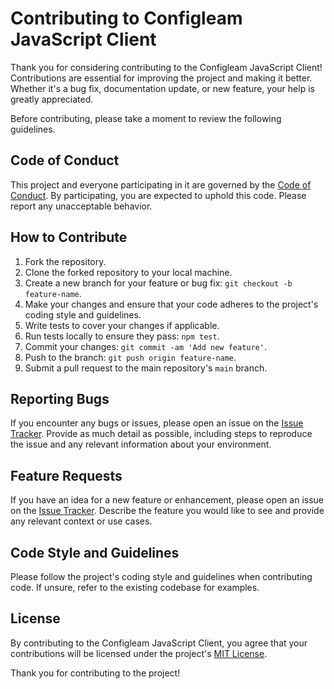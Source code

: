 # Contributing to Configleam JavaScript Client

Thank you for considering contributing to the Configleam JavaScript Client! Contributions are essential for improving the project and making it better. Whether it's a bug fix, documentation update, or new feature, your help is greatly appreciated.

Before contributing, please take a moment to review the following guidelines.

## Code of Conduct

This project and everyone participating in it are governed by the [Code of Conduct](CODE_OF_CONDUCT.md). By participating, you are expected to uphold this code. Please report any unacceptable behavior.

## How to Contribute

1. Fork the repository.
2. Clone the forked repository to your local machine.
3. Create a new branch for your feature or bug fix: `git checkout -b feature-name`.
4. Make your changes and ensure that your code adheres to the project's coding style and guidelines.
5. Write tests to cover your changes if applicable.
6. Run tests locally to ensure they pass: `npm test`.
7. Commit your changes: `git commit -am 'Add new feature'`.
8. Push to the branch: `git push origin feature-name`.
9. Submit a pull request to the main repository's `main` branch.

## Reporting Bugs

If you encounter any bugs or issues, please open an issue on the [Issue Tracker](https://github.com/raw-leak/kafka-producer-consumer-tester/issues). Provide as much detail as possible, including steps to reproduce the issue and any relevant information about your environment.

## Feature Requests

If you have an idea for a new feature or enhancement, please open an issue on the [Issue Tracker](https://github.com/raw-leak/kafka-producer-consumer-tester/issues). Describe the feature you would like to see and provide any relevant context or use cases.

## Code Style and Guidelines

Please follow the project's coding style and guidelines when contributing code. If unsure, refer to the existing codebase for examples.

## License

By contributing to the Configleam JavaScript Client, you agree that your contributions will be licensed under the project's [MIT License](LICENSE).

Thank you for contributing to the project!
